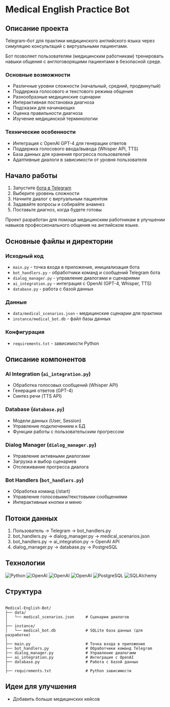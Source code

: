 # Medical English Practice Bot

## Описание проекта
Telegram-бот для практики медицинского английского языка через симуляцию консультаций с виртуальными пациентами. 

Бот позволяет пользователям (медицинским работникам) тренировать навыки общения с англоговорящими пациентами в безопасной среде.

### Основные возможности
- Различные уровни сложности (начальный, средний, продвинутый)
- Поддержка голосового и текстового режима общения
- Разнообразные медицинские сценарии
- Интерактивная постановка диагноза
- Подсказки для начинающих
- Оценка правильности диагноза
- Изучение медицинской терминологии

### Технические особенности
- Интеграция с OpenAI GPT-4 для генерации ответов
- Поддержка голосового ввода/вывода (Whisper API, TTS)
- База данных для хранения прогресса пользователей
- Адаптивные диалоги в зависимости от уровня пользователя

## Начало работы
1. Запустите [бота в Telegram](https://t.me/Medical_English_bot)
2. Выберите уровень сложности
3. Начните диалог с виртуальным пациентом
4. Задавайте вопросы и собирайте анамнез
5. Поставьте диагноз, когда будете готовы

Проект разработан для помощи медицинским работникам в улучшении навыков профессионального общения на английском языке.

## Основные файлы и директории

### Исходный код
- `main.py` - точка входа в приложение, инициализация бота
- `bot_handlers.py` - обработчики команд и сообщений Telegram бота
- `dialog_manager.py` - управление диалогами и сценариями
- `ai_integration.py` - интеграция с OpenAI (GPT-4, Whisper, TTS)
- `database.py` - работа с базой данных

### Данные
- `data/medical_scenarios.json` - медицинские сценарии для практики
- `instance/medical_bot.db` - файл базы данных

### Конфигурация
- `requirements.txt` - зависимости Python

## Описание компонентов

### AI Integration (`ai_integration.py`)
- Обработка голосовых сообщений (Whisper API)
- Генерация ответов (GPT-4)
- Синтез речи (TTS API)

### Database (`database.py`)
- Модели данных (User, Session)
- Управление подключением к БД
- Функции работы с пользовательским прогрессом

### Dialog Manager (`dialog_manager.py`)
- Управление активными диалогами
- Загрузка и выбор сценариев
- Отслеживание прогресса диалога

### Bot Handlers (`bot_handlers.py`)
- Обработка команд (/start)
- Управление голосовыми/текстовыми сообщениями
- Интерактивные кнопки и меню

## Потоки данных
1. Пользователь -> Telegram -> bot_handlers.py
2. bot_handlers.py -> dialog_manager.py -> medical_scenarios.json
3. bot_handlers.py -> ai_integration.py -> OpenAI API
4. dialog_manager.py -> database.py -> PostgreSQL

## Технологии
![Python](https://img.shields.io/badge/Python-3776AB?style=for-the-badge&logo=python&logoColor=white)
![OpenAI](https://img.shields.io/badge/OpenAI_GPT-4-412991?style=for-the-badge&logo=openai&logoColor=white)
![OpenAI](https://img.shields.io/badge/OpenAI_Whisper-412991?style=for-the-badge&logo=openai&logoColor=white)
![OpenAI](https://img.shields.io/badge/OpenAI_TTS-412991?style=for-the-badge&logo=openai&logoColor=white)
![PostgreSQL](https://img.shields.io/badge/PostgreSQL-4169E1?style=for-the-badge&logo=postgresql&logoColor=white)
![SQLAlchemy](https://img.shields.io/badge/SQLAlchemy-3776AB?style=for-the-badge&logo=python&logoColor=white)

## Структура
```

Medical-English-Bot/
├── data/
│   └── medical_scenarios.json     # Сценарии диалогов
│
├── instance/
│   └── medical_bot.db             # SQLite база данных (для разработки)
│
├── main.py                        # Точка входа в приложение
├── bot_handlers.py                # Обработчики команд Telegram
├── dialog_manager.py              # Управление диалогами
├── ai_integration.py              # Интеграция с OpenAI
├── database.py                    # Работа с базой данных
│
├── requirements.txt               # Python зависимости
```

## Идеи для улучшения
- Добавить больше медицинских кейсов
